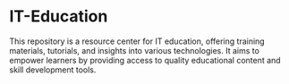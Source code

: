 # IT-Education
This repository is a resource center for IT education, offering training materials, tutorials, and insights into various technologies. It aims to empower learners by providing access to quality educational content and skill development tools.
